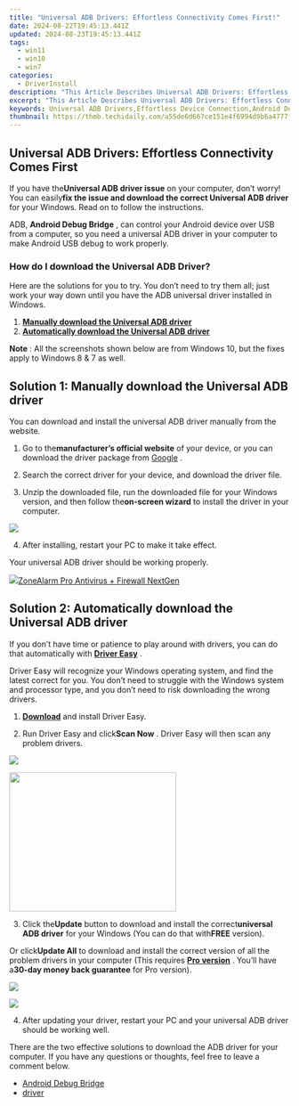 ```yaml
---
title: "Universal ADB Drivers: Effortless Connectivity Comes First!"
date: 2024-08-22T19:45:13.441Z
updated: 2024-08-23T19:45:13.441Z
tags:
  - win11
  - win10
  - win7
categories:
  - DriverInstall
description: "This Article Describes Universal ADB Drivers: Effortless Connectivity Comes First!"
excerpt: "This Article Describes Universal ADB Drivers: Effortless Connectivity Comes First!"
keywords: Universal ADB Drivers,Effortless Device Connection,Android Debug Bridge (ADB) Compatibility,Seamless Bluetooth Syncing,Simplified USB-OTG for Devices,Cross-Platform Device Management,Advanced ADB Driver Features
thumbnail: https://thmb.techidaily.com/a55de6d667ce151e4f6994d9b6a4777fce149eccc985ca7253a27ff290bf8c11.jpg
---
```


## Universal ADB Drivers: Effortless Connectivity Comes First

 If you have the**Universal ADB driver issue** on your computer, don’t worry! You can easily**fix the issue and download the correct Universal ADB driver** for your Windows. Read on to follow the instructions.

 ADB, **Android Debug Bridge** , can control your Android device over USB from a computer, so you need a universal ADB driver in your computer to make Android USB debug to work properly.

### How do I download the Universal ADB Driver?

 Here are the solutions for you to try. You don’t need to try them all; just work your way down until you have the ADB universal driver installed in Windows.

1. [**Manually download the Universal ADB driver**](#Solution1)
2. [**Automatically download the Universal ADB driver**](#Solution2)

**Note** : All the screenshots shown below are from Windows 10, but the fixes apply to Windows 8 & 7 as well.

## **Solution 1: Manually download the Universal ADB driver**

 You can download and install the universal ADB driver manually from the website.

 1) Go to the**manufacturer’s official website** of your device, or you can download the driver package from [Google](https://developer.android.com/studio/run/win-usb.html) .

 2) Search the correct driver for your device, and download the driver file.

 3) Unzip the downloaded file, run the downloaded file for your Windows version, and then follow the**on-screen wizard** to install the driver in your computer.

![](https://images.drivereasy.com/wp-content/uploads/2018/03/img_5aab893956687.png)

4) After installing, restart your PC to make it take effect.

Your universal ADB driver should be working properly.

<!-- affiliate ads begin -->
<a href="https://estore.zonealarm.com/order/checkout.php?PRODS=38658749&QTY=1&AFFILIATE=108875&CART=1"><img src="https://sc1.checkpoint.com/sc1/za/images/boxes/pa_500.png" border="0">ZoneAlarm Pro Antivirus + Firewall NextGen</a>
<!-- affiliate ads end -->
## **Solution 2: Automatically download the Universal ADB driver**

 If you don’t have time or patience to play around with drivers, you can do that automatically with **[Driver Easy](https://tools.techidaily.com/drivereasy/download/)**  .

 Driver Easy will recognize your Windows operating system, and find the latest correct for you. You don’t need to struggle with the Windows system and processor type, and you don’t need to risk downloading the wrong drivers.

 1) **[Download](https://tools.techidaily.com/drivereasy/download/)**  and install Driver Easy.

 2) Run Driver Easy and click**Scan Now** . Driver Easy will then scan any problem drivers.

![](https://images.drivereasy.com/wp-content/uploads/2018/03/img_5aa7822147f07.png)

<!-- affiliate ads begin -->
<a href="https://united.elfm.net/c/5597632/748964/4704" target="_top" id="748964"><img src="//a.impactradius-go.com/display-ad/4704-748964" border="0" alt="" width="300" height="250"/></a><img height="0" width="0" src="https://united.elfm.net/i/5597632/748964/4704" style="position:absolute;visibility:hidden;" border="0" />
<!-- affiliate ads end -->
 3) Click the**Update** button to download and install the correct**universal ADB driver** for your Windows (You can do that with**FREE** version).

 Or click**Update All** to download and install the correct version of all the problem drivers in your computer (This requires **[Pro version](https://tools.techidaily.com/drivereasy/download/)**  . You’ll have a**30-day money back guarantee** for Pro version).

![](https://images.drivereasy.com/wp-content/uploads/2018/03/img_5aab95e441a50.jpg)

<!-- affiliate ads begin -->
<a href="https://secure.2checkout.com/order/checkout.php?PRODS=4729320&QTY=1&AFFILIATE=108875&CART=1"><img src="https://secure.avangate.com/images/merchant/f7f07e7dab09533bc71247a5b29a7373/products/2_iDeviceMessageBox.png" border="0"></a>
<!-- affiliate ads end -->
 4) After updating your driver, restart your PC and your universal ADB driver should be working well.

 There are the two effective solutions to download the ADB driver for your computer. If you have any questions or thoughts, feel free to leave a comment below.

* [Android Debug Bridge](https://store.drivereasy.com/order/cart.php?PRODS=4731822&QTY=1&AFFILIATE=108875)
* [driver](https://tools.techidaily.com/drivereasy/download/)

<ins class="adsbygoogle"
     style="display:block"
     data-ad-format="autorelaxed"
     data-ad-client="ca-pub-7571918770474297"
     data-ad-slot="1223367746"></ins>



<ins class="adsbygoogle"
     style="display:block"
     data-ad-client="ca-pub-7571918770474297"
     data-ad-slot="8358498916"
     data-ad-format="auto"
     data-full-width-responsive="true"></ins>






